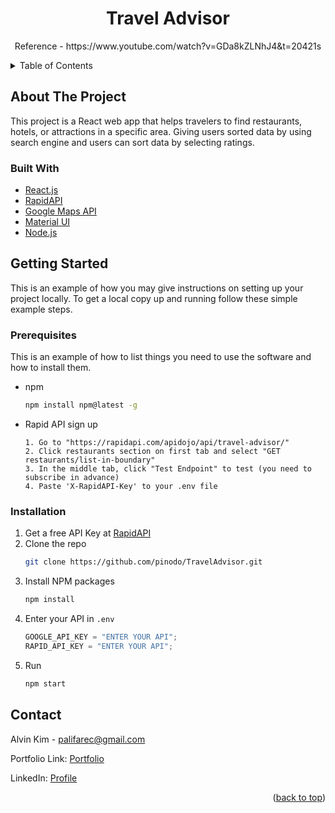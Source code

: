 <!-- Title -->
<div align="center">
<h1 align="center">Travel Advisor</h1>
</div>

<p align="center">
Reference - https://www.youtube.com/watch?v=GDa8kZLNhJ4&t=20421s
</p>

<!-- TABLE OF CONTENTS -->
<details>
  <summary>Table of Contents</summary>
  <ol>
    <li>
      <a href="#about-the-project">About The Project</a>
      <ul>
        <li><a href="#built-with">Built With</a></li>
      </ul>
    </li>
    <li>
      <a href="#getting-started">Getting Started</a>
      <ul>
        <li><a href="#prerequisites">Prerequisites</a></li>
        <li><a href="#installation">Installation</a></li>
      </ul>
    </li>
    <li><a href="#contact">Contact</a></li>
  </ol>
</details>

<!-- ABOUT THE PROJECT -->

## About The Project

This project is a React web app that helps travelers to find restaurants, hotels, or attractions in a specific area.
Giving users sorted data by using search engine and users can sort data by selecting ratings.

### Built With

- [React.js](https://reactjs.org/)
- [RapidAPI](https://rapidapi.com/)
- [Google Maps API](https://developers.google.com/maps)
- [Material UI](https://mui.com/)
- [Node.js](https://nodejs.org/)

<!-- GETTING STARTED -->

## Getting Started

This is an example of how you may give instructions on setting up your project locally.
To get a local copy up and running follow these simple example steps.

### Prerequisites

This is an example of how to list things you need to use the software and how to install them.

- npm

  ```sh
  npm install npm@latest -g
  ```

- Rapid API sign up
  ```
  1. Go to "https://rapidapi.com/apidojo/api/travel-advisor/"
  2. Click restaurants section on first tab and select "GET restaurants/list-in-boundary"
  3. In the middle tab, click "Test Endpoint" to test (you need to subscribe in advance)
  4. Paste 'X-RapidAPI-Key' to your .env file
  ```

### Installation

1. Get a free API Key at [RapidAPI](https://rapidapi.com/)
2. Clone the repo
   ```sh
   git clone https://github.com/pinodo/TravelAdvisor.git
   ```
3. Install NPM packages
   ```sh
   npm install
   ```
4. Enter your API in `.env`
   ```js
   GOOGLE_API_KEY = "ENTER YOUR API";
   RAPID_API_KEY = "ENTER YOUR API";
   ```
5. Run
   ```sh
   npm start
   ```

<!-- CONTACT -->

## Contact

Alvin Kim - palifarec@gmail.com

Portfolio Link: [Portfolio](https://pinodo.github.io/portfolio/)

LinkedIn: [Profile](https://www.linkedin.com/in/alvin-kim-57302a193/)

<p align="right">(<a href="#top">back to top</a>)</p>
